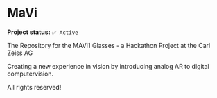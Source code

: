 # MaVi

**Project status:** ``✅ Active``


The Repository for the MAVI1 Glasses - a Hackathon Project at the Carl Zeiss AG

Creating a new experience in vision by introducing analog AR to digital computervision.

All rights reserved!
